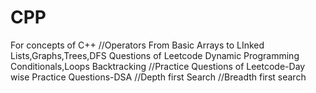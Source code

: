 # CPP
For concepts  of C++
//Operators
From Basic Arrays to LInked Lists,Graphs,Trees,DFS
Questions of Leetcode
Dynamic Programming
Conditionals,Loops
Backtracking
//Practice Questions of Leetcode-Day wise Practice Questions-DSA
//Depth first Search
//Breadth first search
